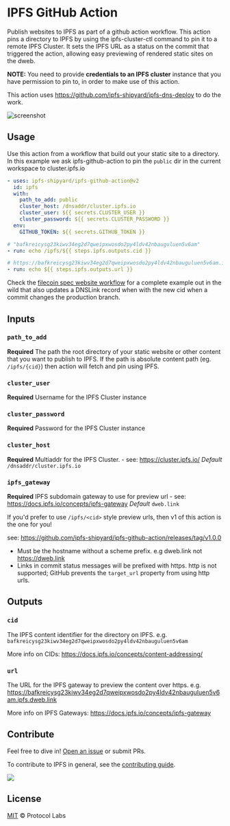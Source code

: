 # IPFS GitHub Action

Publish websites to IPFS as part of a github action workflow. This action pins a directory to IPFS by using the ipfs-cluster-ctl command to pin it to a remote IPFS Cluster. It sets the IPFS URL as a status on the commit that triggered the action, allowing easy previewing of rendered static sites on the dweb.

**NOTE:** You need to provide **credentials to an IPFS cluster** instance that you have permission to pin to, in order to make use of this action.

This action uses https://github.com/ipfs-shipyard/ipfs-dns-deploy to do the work.

![screenshot](screenshot.png)

## Usage

Use this action from a workflow that build out your static site to a directory. In this example we ask ipfs-github-action to pin the `public` dir in the current workspace to cluster.ipfs.io

```yaml
- uses: ipfs-shipyard/ipfs-github-action@v2
  id: ipfs
  with:
    path_to_add: public
    cluster_host: /dnsaddr/cluster.ipfs.io
    cluster_user: ${{ secrets.CLUSTER_USER }}
    cluster_password: ${{ secrets.CLUSTER_PASSWORD }}
  env:
    GITHUB_TOKEN: ${{ secrets.GITHUB_TOKEN }}

# "bafkreicysg23kiwv34eg2d7qweipxwosdo2py4ldv42nbauguluen5v6am"
- run: echo /ipfs/${{ steps.ipfs.outputs.cid }}

# https://bafkreicysg23kiwv34eg2d7qweipxwosdo2py4ldv42nbauguluen5v6am.ipfs.dweb.link
- run: echo ${{ steps.ipfs.outputs.url }}
```

Check the [filecoin spec website workflow](https://github.com/filecoin-project/specs/blob/71f37208a1f4f56b33ea307d7cbdb4b06996b115/.github/workflows/main.yml) for a complete example out in the wild that also updates a DNSLink record when with the new cid when a commit changes the production branch.


## Inputs

### `path_to_add`

**Required** The path the root directory of your static website or other content that you want to publish to IPFS. If the path is absolute content path (eg. `/ipfs/{cid}`) then action will fetch and pin using IPFS.

### `cluster_user`

**Required** Username for the IPFS Cluster instance

### `cluster_password`

**Required** Password for the IPFS Cluster instance

### `cluster_host`

**Required** Multiaddr for the IPFS Cluster. - see: https://cluster.ipfs.io/
_Default_ `/dnsaddr/cluster.ipfs.io`

### `ipfs_gateway`

**Required** IPFS subdomain gateway to use for preview url - see: https://docs.ipfs.io/concepts/ipfs-gateway
_Default_ `dweb.link`

If you'd prefer to use `/ipfs/<cid>` style preview urls, then v1 of this action is the one for you! 

see: https://github.com/ipfs-shipyard/ipfs-github-action/releases/tag/v1.0.0

- Must be the hostname without a scheme prefix. e.g dweb.link not https://dweb.link
- Links in commit status messages will be prefixed with https. http is not supported; GitHub prevents the `target_url` property from using http urls.

## Outputs

### `cid`

The IPFS content identifier for the directory on IPFS. 
e.g. `bafkreicysg23kiwv34eg2d7qweipxwosdo2py4ldv42nbauguluen5v6am`

More info on CIDs: https://docs.ipfs.io/concepts/content-addressing/

### `url`

The URL for the IPFS gateway to preview the content over https.
e.g. https://bafkreicysg23kiwv34eg2d7qweipxwosdo2py4ldv42nbauguluen5v6am.ipfs.dweb.link

More info on IPFS Gateways: https://docs.ipfs.io/concepts/ipfs-gateway

## Contribute

Feel free to dive in! [Open an issue](https://github.com/ipfs-shipyard/ipfs-action/issues/new) or submit PRs.

To contribute to IPFS in general, see the [contributing guide](https://github.com/ipfs/community/blob/master/contributing.md).

[![](https://cdn.rawgit.com/jbenet/contribute-ipfs-gif/master/img/contribute.gif)](https://github.com/ipfs/community/blob/master/CONTRIBUTING.md)


## License

[MIT](LICENSE) © Protocol Labs


[`ipfs-cluster-ctl`]: https://cluster.ipfs.io/documentation/ipfs-cluster-ctl/
[`entrypoint.sh`]: scripts/pin-to-cluster.sh
